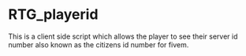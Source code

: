 # RTG_playerid
This is a client side script which allows the player to see their server id number also known as the citizens id number for fivem.
